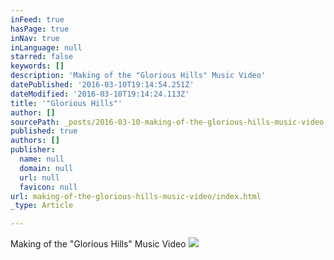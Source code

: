 ```yaml
---
inFeed: true
hasPage: true
inNav: true
inLanguage: null
starred: false
keywords: []
description: 'Making of the "Glorious Hills" Music Video'
datePublished: '2016-03-10T19:14:54.251Z'
dateModified: '2016-03-10T19:14:24.113Z'
title: '"Glorious Hills"'
author: []
sourcePath: _posts/2016-03-10-making-of-the-glorious-hills-music-video.md
published: true
authors: []
publisher:
  name: null
  domain: null
  url: null
  favicon: null
url: making-of-the-glorious-hills-music-video/index.html
_type: Article

---
```

Making of the "Glorious Hills" Music Video
![](https://s3-us-west-2.amazonaws.com/the-grid-img/p/8c1fd7ed20a56b007825c3a74f60d6c857cf3f82.jpg)